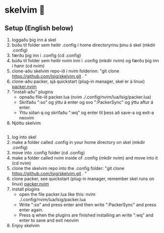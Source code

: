 # skelvim :space_invader:

## Setup (English below) 
1. loggaðu þig inn á skel 
2. búðu til folder sem heitir .config í home directoryrinu þínu á skel (mkdir .config) 
3. færðu þig inn í .config (cd .config)
4. búðu til folder sem heitir nvim inni í .config (mkdir nvim) og færðu þig inn í hann (cd nvim)
5. clone-aðu skelvim repo-ið í nvim folderinn: "git clone https://github.com/lsig/skelvim.git . "
6. clone-aðu packer, sjá quickstart (plug-in manager, skel er á linux) [packer.nvim](https://github.com/wbthomason/packer.nvim)
7. "install-aðu" plugins
    - opnaðu file-ið packer.lua (nvim ./.config/nvim/lua/lsig/packer.lua)
    - Skrifaðu ":so" og ýttu á enter og svo ":PackerSync" og ýttu aftur á enter. 
    - Ýttu síðan q og skrifaðu ":wq" og enter til þess að save-a og exit-a neovim
8. Njóttu skelvim

##
1. log into skel
2. make a folder called .config in your home directory on skel (mkdir .config)
3. move into .config folder (cd .config) 
4. make a folder called nvim inside of .config (mkdir nvim) and move into it (cd nvim)
5. clone the skelvim repo into the .config folder: "git clone https://github.com/lsig/skelvim.git . "
6. clone packer, see quickstart (plug-in manager, remember skel runs on linux) [packer.nvim](https://github.com/wbthomason/packer.nvim)
7. install plugins
    - open the file packer.lua like this: nvim ./.config/nvim/lua/lsig/packer.lua
    - Write ":so" and press enter and then write ":PackerSync" and press enter again. 
    - Press q when the plugins are finished installing an write ":wq" and enter to save and exit neovim
8. Enjoy skelvim
